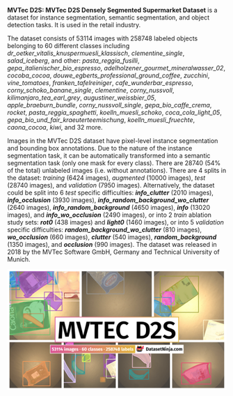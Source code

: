 **MVTec D2S: MVTec D2S Densely Segmented Supermarket Dataset** is a dataset for instance segmentation, semantic segmentation, and object detection tasks. It is used in the retail industry. 

The dataset consists of 53114 images with 258748 labeled objects belonging to 60 different classes including *dr_oetker_vitalis_knuspermuesli_klassisch*, *clementine_single*, *salad_iceberg*, and other: *pasta_reggia_fusilli*, *gepa_italienischer_bio_espresso*, *adelholzener_gourmet_mineralwasser_02*, *cocoba_cocoa*, *douwe_egberts_professional_ground_coffee*, *zucchini*, *vine_tomatoes*, *franken_tafelreiniger*, *cafe_wunderbar_espresso*, *corny_schoko_banane_single*, *clementine*, *corny_nussvoll*, *kilimanjaro_tea_earl_grey*, *augustiner_weissbier_05*, *apple_braeburn_bundle*, *corny_nussvoll_single*, *gepa_bio_caffe_crema*, *rocket*, *pasta_reggia_spaghetti*, *koelln_muesli_schoko*, *coca_cola_light_05*, *gepa_bio_und_fair_kraeuterteemischung*, *koelln_muesli_fruechte*, *caona_cocoa*, *kiwi*, and 32 more.

Images in the MVTec D2S dataset have pixel-level instance segmentation and bounding box annotations. Due to the nature of the instance segmentation task, it can be automatically transformed into a semantic segmentation task (only one mask for every class). There are 28740 (54% of the total) unlabeled images (i.e. without annotations). There are 4 splits in the dataset: *training* (6424 images), *augmented* (10000 images), *test* (28740 images), and *validation* (7950 images). Alternatively, the dataset could be split into 6 *test* specific difficulties: ***info_clutter*** (2010 images), ***info_occlusion*** (3930 images), ***info_random_background_wo_clutter*** (2640 images), ***info_random_background*** (4650 images), ***info*** (13020 images), and ***info_wo_occlusion*** (2490 images), or into 2 *train* ablation study sets: ***rot0*** (438 images) and ***light0*** (1460 images), or into 5 *validation* specific difficulties: ***random_background_wo_clutter*** (810 images), ***wo_occlusion*** (660 images), ***clutter*** (540 images), ***random_background*** (1350 images), and ***occlusion*** (990 images). The dataset was released in 2018 by the MVTec Software GmbH, Germany and Technical University of Munich.

<img src="https://github.com/dataset-ninja/mvtec-d2s/raw/main/visualizations/poster.png">
